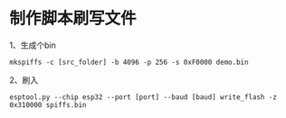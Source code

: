 # 制作脚本刷写文件

1、生成个bin

```
mkspiffs -c [src_folder] -b 4096 -p 256 -s 0xF0000 demo.bin
```

2、刷入

```
esptool.py --chip esp32 --port [port] --baud [baud] write_flash -z 0x310000 spiffs.bin
```